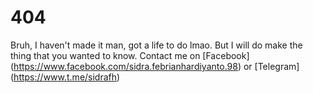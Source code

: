 # 404
Bruh, I haven't made it man, got a life to do lmao. But I will do make the thing that you wanted to know. 
Contact me on [Facebook] (https://www.facebook.com/sidra.febrianhardiyanto.98) or [Telegram] (https://www.t.me/sidrafh)
